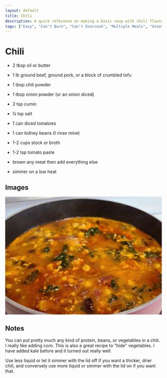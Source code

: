```yaml
---
layout: default
title: Chili
description: A quick reference on making a basic soup with chili flavors (as opposed to just a simple broth or cream soup).
tags: ["Easy", "Can't Burn", "Can't Overcook", "Multiple Meals", "Great Nutrition", "Flexible Ingredients"]
---
```


# Chili

- 2 tbsp oil or butter
- 1 lb ground beef, ground pork, or a block of crumbled tofu

- 1 tbsp chili powder
- 1 tbsp onion powder (or an onion diced)
- 2 tsp cumin
- ¼ tsp salt

- 1 can diced tomatoes
- 1 can kidney beans (I rinse mine)
- 1-2 cups stock or broth
- 1-2 tsp tomato paste

- brown any meat then add everything else
- simmer on a low heat

## Images

![soups-chili](/assets/images/recipes/soups-chili/soups-chili-1.jpg)

## Notes

You can put pretty much any kind of protein, beans, or vegetables in a chili. I really like adding corn. This is also a great recipe to "hide" vegetables. I have added kale before and it turned out really well.

Use less liquid or let it simmer with the lid off if you want a thicker, drier chili, and conversely use more liquid or simmer with the lid on if you want that.